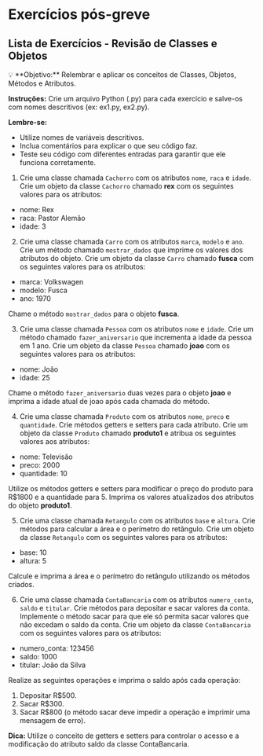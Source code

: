 # Exercícios pós-greve

## Lista de Exercícios - Revisão de Classes e Objetos

<aside>
💡 **Objetivo:** Relembrar e aplicar os conceitos de Classes, Objetos, Métodos e Atributos.

**Instruções:** Crie um arquivo Python (.py) para cada exercício e salve-os com nomes descritivos (ex: ex1.py, ex2.py). 

**Lembre-se:**

- Utilize nomes de variáveis descritivos.
- Inclua comentários para explicar o que seu código faz.
- Teste seu código com diferentes entradas para garantir que ele funciona corretamente.
</aside>

1. Crie uma classe chamada `Cachorro` com os atributos `nome`, `raca` e `idade`. Crie um objeto da classe `Cachorro` chamado **rex** com os seguintes valores para os atributos:
- nome: Rex
- raca: Pastor Alemão
- idade: 3

2. Crie uma classe chamada `Carro` com os atributos `marca`, `modelo` e `ano`. Crie um método chamado `mostrar_dados` que imprime os valores dos atributos do objeto. Crie um objeto da classe `Carro` chamado **fusca** com os seguintes valores para os atributos:
- marca: Volkswagen
- modelo: Fusca
- ano: 1970

Chame o método `mostrar_dados` para o objeto **fusca**.

3. Crie uma classe chamada `Pessoa` com os atributos `nome` e `idade`. Crie um método chamado `fazer_aniversario` que incrementa a idade da pessoa em 1 ano. Crie um objeto da classe `Pessoa` chamado **joao** com os seguintes valores para os atributos:
- nome: João
- idade: 25

Chame o método `fazer_aniversario` duas vezes para o objeto **joao** e imprima a idade atual de joao após cada chamada do método.

4. Crie uma classe chamada `Produto` com os atributos `nome`, `preco` e `quantidade`. Crie métodos getters e setters para cada atributo. Crie um objeto da classe `Produto` chamado **produto1** e atribua os seguintes valores aos atributos:
- nome: Televisão
- preco: 2000
- quantidade: 10

Utilize os métodos getters e setters para modificar o preço do produto para R$1800 e a quantidade para 5. Imprima os valores atualizados dos atributos do objeto **produto1**.

5. Crie uma classe chamada `Retangulo` com os atributos `base` e `altura`. Crie métodos para calcular a área e o perímetro do retângulo. Crie um objeto da classe `Retangulo` com os seguintes valores para os atributos:
- base: 10
- altura: 5

Calcule e imprima a área e o perímetro do retângulo utilizando os métodos criados.

6. Crie uma classe chamada `ContaBancaria` com os atributos `numero_conta`, `saldo` e `titular`. Crie métodos para depositar e sacar valores da conta. Implemente o método sacar para que ele só permita sacar valores que não excedam o saldo da conta. Crie um objeto da classe `ContaBancaria` com os seguintes valores para os atributos:
- numero_conta: 123456
- saldo: 1000
- titular: João da Silva

Realize as seguintes operações e imprima o saldo após cada operação:

1. Depositar R$500.
2. Sacar R$300.
3. Sacar R$800 (o método sacar deve impedir a operação e imprimir uma mensagem de erro).

**Dica:** Utilize o conceito de getters e setters para controlar o acesso e a modificação do atributo saldo da classe ContaBancaria.